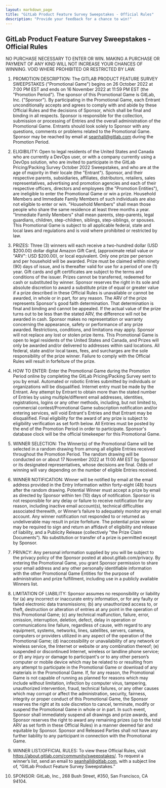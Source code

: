 ```yaml
---
layout: markdown_page
title: "GitLab Product Feature Survey Sweepstakes - Official Rules"
description: "Provide your feedback for a chance to win!"
---
```


## GitLab Product Feature Survey Sweepstakes - Official Rules

NO PURCHASE NECESSARY TO ENTER OR WIN. MAKING A PURCHASE OR PAYMENT OF ANY
KIND WILL NOT INCREASE YOUR CHANCES OF WINNING. VOID WHERE PROHIBITED OR
RESTRICTED BY LAW.

1. PROMOTION DESCRIPTION: The GITLAB PRODUCT FEATURE SURVEY SWEEPSTAKES 
("Promotional Game") begins on 26 October 2022 at 7:00 PM EST and ends on
16 November 2022 at 11:59 PM EST (the "Promotion Period").
The sponsor of this Promotional Game is GitLab, Inc. ("Sponsor"). By participating in the
Promotional Game, each Entrant unconditionally accepts and agrees to comply with and abide by
these Official Rules and the decisions of Sponsor, which shall be final and binding in all respects.
Sponsor is responsible for the collection, submission or processing of Entries and the overall
administration of the Promotional Game. Entrants should look solely to Sponsor with any
questions, comments or problems related to the Promotional Game. Sponsor may be reached by
email at seanhall@gitlab.com during the Promotion Period.

2. ELIGIBILITY: Open to legal residents of the United States and Canada who are currently a
DevOps user, or with a company currently using a DevOps solution, who are invited to participate
in the GitLab Pricing/Packing Survey October 2022 Sweepstakes, and who are at the age of
majority in their locale (the "Entrant"). Sponsor, and their respective parents, subsidiaries,
affiliates, distributors, retailers, sales representatives, advertising and promotion agencies and
each of their respective officers, directors and employees (the "Promotion Entities"), are ineligible
to enter the Promotional Game or win a prize. Household Members and Immediate Family
Members of such individuals are also not eligible to enter or win. "Household Members" shall
mean those people who share the same residence at least three months a year. "Immediate
Family Members" shall mean parents, step-parents, legal guardians, children, step-children,
siblings, step-siblings, or spouses. This Promotional Game is subject to all applicable federal,
state and local laws and regulations and is void where prohibited or restricted by law.

3. PRIZES: Three (3) winners will each receive a two-hundred dollar (USD $200.00) dollar digital
Amazon Gift Card, (approximate retail value or "ARV": USD $200.00), or local equivalent.
Only one prize per person and per household will be awarded. Prize must be claimed within
ninety (90) days of issue, and is thereafter valid for use for a period of one (1) year. Gift cards and
gift certificates are subject to the terms and conditions of the issuer. Prizes cannot be transferred,
redeemed for cash or substituted by winner. Sponsor reserves the right in its sole and absolute
discretion to award a substitute prize of equal or greater value if a prize described in these
Official Rules is unavailable or cannot be awarded, in whole or in part, for any reason. The ARV of
the prize represents Sponsor's good faith determination. That determination is final and binding
and cannot be appealed. If the actual value of the prize turns out to be less than the stated ARV,
the difference will not be awarded in cash. Sponsor makes no representation or warranty
concerning the appearance, safety or performance of any prize awarded. Restrictions, conditions,
and limitations may apply. Sponsor will not replace any lost or stolen prize items.
This Promotional Game is open to legal residents of the United States and Canada, and Prizes
will only be awarded and/or delivered to addresses within said locations. All federal, state and/or
local taxes, fees, and surcharges are the sole responsibility of the prize winner. Failure to comply
with the Official Rules will result in forfeiture of the prize.

4. HOW TO ENTER: Enter the Promotional Game during the Promotion Period online by
completing the GitLab Pricing/Packing Survey sent to you by email.
Automated or robotic Entries submitted by individuals or organizations will be disqualified.
Internet entry must be made by the Entrant. Any attempt by Entrant to obtain more than the
stated number of Entries by using multiple/different email addresses, identities, registrations,
logins or any other methods, including, but not limited to, commercial contest/Promotional Game
subscription notification and/or entering services, will void Entrant's Entries and that Entrant may
be disqualified. Final eligibility for the award of any prize is subject to eligibility verification as set
forth below. All Entries must be posted by the end of the Promotion Period in order to participate.
Sponsor's database clock will be the official timekeeper for this Promotional Game.

5. WINNER SELECTION: The Winner(s) of the Promotional Game will be selected in a random
drawing from among all eligible Entries received throughout the Promotion Period. The random
drawing will be conducted on or about 17 November 2022 at 11:00 AM EST by Sponsor or its
designated representatives, whose decisions are final. Odds of winning will vary depending on
the number of eligible Entries received.

6. WINNER NOTIFICATION: Winner will be notified by email at the email address provided in the
Entry Information within forty-eight (48) hours after the random drawing. Potential Winner must
accept a prize by email as directed by Sponsor within ten (10) days of notification. Sponsor is not
responsible for any delay or failure to receive notification for any reason, including inactive email
account(s), technical difficulties associated therewith, or Winner’s failure to adequately monitor
any email account.
Any winner notification not responded to or returned as undeliverable may result in prize
forfeiture. The potential prize winner may be required to sign and return an affidavit of eligibility
and release of liability, and a Publicity Release (collectively "the Prize Claim Documents"). No
substitution or transfer of a prize is permitted except by Sponsor.

7. PRIVACY: Any personal information supplied by you will be subject to the privacy policy of the
Sponsor posted at about.gitlab.com/privacy. By entering the Promotional Game, you grant
Sponsor permission to share your email address and any other personally identifiable information
with the other Promotional Game Entities for the purpose of administration and prize fulfillment,
including use in a publicly available Winners list.

8. LIMITATION OF LIABILITY: Sponsor assumes no responsibility or liability for (a) any incorrect or
inaccurate entry information, or for any faulty or failed electronic data transmissions; (b) any
unauthorized access to, or theft, destruction or alteration of entries at any point in the operation
of this Promotional Game; (c) any technical malfunction, failure, error, omission, interruption,
deletion, defect, delay in operation or communications line failure, regardless of cause, with
regard to any equipment, systems, networks, lines, satellites, servers, camera, computers or
providers utilized in any aspect of the operation of the Promotional Game; (d) inaccessibility or
unavailability of any network or wireless service, the Internet or website or any combination
thereof; (e) suspended or discontinued Internet, wireless or landline phone service; or (f) any
injury or damage to participant's or to any other person’s computer or mobile device which may
be related to or resulting from any attempt to participate in the Promotional Game or download of
any materials in the Promotional Game.
If, for any reason, the Promotional Game is not capable of running as planned for reasons which
may include without limitation, infection by computer virus, tampering, unauthorized intervention,
fraud, technical failures, or any other causes which may corrupt or affect the administration,
security, fairness, integrity or proper conduct of this Promotional Game, the Sponsor reserves the
right at its sole discretion to cancel, terminate, modify or suspend the Promotional Game in whole
or in part. In such event, Sponsor shall immediately suspend all drawings and prize awards, and
Sponsor reserves the right to award any remaining prizes (up to the total ARV as set forth in
these Official Rules) in a manner deemed fair and equitable by Sponsor. Sponsor and Released
Parties shall not have any further liability to any participant in connection with the Promotional
Game.

9. WINNER LIST/OFFICIAL RULES: To view these Official Rules, visit
https://about.gitlab.com/community/sweepstakes/. To request a winner’s list, send an email to
seanhall@gitlab.com, with a subject line of, “GitLab Product Feature Survey Sweepstakes.”

10. SPONSOR: GitLab, Inc., 268 Bush Street, #350, San Francisco, CA 94104.
